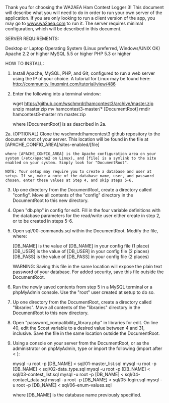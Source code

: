 Thank you for choosing the WA2AEA Ham Contest Logger 3! This document
will describe what you will need to do in order to run your own server
of the application. If you are only looking to run a client version of
the app, you may go to www.wa2aea.com to run it. The server requires 
minimal configuration, which will be described in this document.

SERVER REQUIREMENTS:

Desktop or Laptop Operating System (Linux preferred, Windows/UNIX OK)
Apache 2.2 or higher
MySQL 5.5 or higher
PHP 5.3 or higher

HOW TO INSTALL:

1.  Install Apache, MySQL, PHP, and Git, configured to run a web server
    using the IP of your choice. A tutorial for Linux may be found here:
    http://community.linuxmint.com/tutorial/view/486

2.  Enter the following into a terminal window:

    wget https://github.com/wschmrdr/hamcontest3/archive/master.zip 
    unzip master.zip
    mv hamcontest3-master/* [DocumentRoot]
    rmdir hamcontest3-master
    rm master.zip

    where [DocumentRoot] is as described in 2a.

2a. (OPTIONAL)
    Clone the wschmrdr/hamcontest3 github repository to the document
    root of your server. This location will be found in the file at 
    [APACHE_CONFIG_AREA]/sites-enabled/[file]

    where [APACHE_CONFIG_AREA] is the Apache configuration area on your
    system (/etc/apache2 on Linux), and [file] is a symlink to the site
    enabled on your system. Simply look for "DocumentRoot".

    NOTE: Your setup may require you to create a database and user at
    setup. If so, make a note of the database name, user, and password
    chosen, enter these values at Step 4, and skip steps 5-6.

3.  Up one directory from the DocumentRoot, create a directory called 
    "config". Move all contents of the "config" directory in the
    DocumentRoot to this new directory.

4.  Open "db.php" in config for edit. Fill in the four variable
    definitions with the database parameters for the read/write user
    either create in step 2, or to be created in steps 5-6.

5.  Open sql/00-commands.sql within the DocumentRoot. Modify the file,
    where:
   
    [DB_NAME] is the value of [DB_NAME] in your config file (1 place)
    [DB_USER] is the value of [DB_USER] in your config file (2 places)  
    [DB_PASS] is the value of [DB_PASS] in your config file (2 places)

    WARNING: Saving this file in the same location will expose the plain
    text password of your database. For added security, save this file
    outside the DocumentRoot.

6.  Run the newly saved contents from step 5 in a MySQL terminal or a
    phpMyAdmin console. Use the "root" user created at setup to do so.
   
7.  Up one directory from the DocumentRoot, create a directory called
    "libraries". Move all contents of the "libraries" directory in the
    DocumentRoot to this new directory.

8.  Open "password_compatibility_library.php" in libraries for edit. On
    line 40, edit the $cost variable to a desired value between 4 and 
    31, inclusive. Save the file in the same location outside the 
    DocumentRoot.

9.  Using a console on your server from the DocumentRoot, or as the 
    administrator on phpMyAdmin, type or import the following (import
    after < ):

    mysql -u root -p [DB_NAME] < sql/01-master_list.sql
    mysql -u root -p [DB_NAME] < sql/02-data_type.sql
    mysql -u root -p [DB_NAME] < sql/03-contest_list.sql
    mysql -u root -p [DB_NAME] < sql/04-contact_data.sql
    mysql -u root -p [DB_NAME] < sql/05-login.sql
    mysql -u root -p [DB_NAME] < sql/06-enum-values.sql

    where [DB_NAME] is the database name previously specified.
